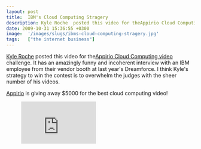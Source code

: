 ```yaml
---
layout: post
title:  IBM's Cloud Computing Stragery
description: Kyle Roche  posted this video for theAppirio Cloud Computing video challenge. It has an amazingly funny and incoherent interview with an IBM employee from their vendor booth at last years Dreamforce. I think Kyles strategy to win the contest is to overwhelm the judges with the sheer number of his videos. Appirio  is giving away $5000 for the best cloud computing video!
date: 2009-10-31 15:36:55 +0300
image:  '/images/slugs/ibms-cloud-computing-stragery.jpg'
tags:   ["the internet business"]
---
```

<p><a href="http://www.kyleroche.com" target="_blank">Kyle Roche</a> posted this video for the<a href="/2009/10/02/win-5000-dollars-from-appirio-for-2-minute-video/" target="_blank">Appirio Cloud Computing video</a> challenge. It has an amazingly funny and incoherent interview with an IBM employee from their vendor booth at last year's Dreamforce. I think Kyle's strategy to win the contest is to overwhelm the judges with the sheer number of his videos.</p>
<p><a href="http://dreamforce.appirio.com/" target="_blank">Appirio</a> is giving away $5000 for the best cloud computing video!</p>
<figure class="kg-card kg-embed-card"><iframe width="200" height="113" src="https://www.youtube.com/embed/1s5MFRiS2Qo?feature=oembed" frameborder="0" allow="accelerometer; autoplay; clipboard-write; encrypted-media; gyroscope; picture-in-picture" allowfullscreen></iframe></figure>
